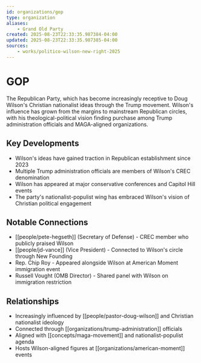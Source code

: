```yaml
---
id: organizations/gop
type: organization
aliases:
    - Grand Old Party
created: 2025-08-23T22:33:35.987384-04:00
updated: 2025-08-23T22:33:35.987385-04:00
sources:
    - works/politico-wilson-new-right-2025
---
```


# GOP

The Republican Party, which has become increasingly receptive to Doug Wilson's Christian nationalist ideas through the Trump movement. Wilson's influence has grown from the margins to mainstream Republican circles, with his theological-political vision finding purchase among Trump administration officials and MAGA-aligned organizations.

## Key Developments

- Wilson's ideas have gained traction in Republican establishment since 2023
- Multiple Trump administration officials are members of Wilson's CREC denomination
- Wilson has appeared at major conservative conferences and Capitol Hill events
- The party's nationalist-populist wing has embraced Wilson's vision of Christian political engagement

## Notable Connections

- [[people/pete-hegseth]] (Secretary of Defense) - CREC member who publicly praised Wilson
- [[people/jd-vance]] (Vice President) - Connected to Wilson's circle through New Founding
- Rep. Chip Roy - Appeared alongside Wilson at American Moment immigration event
- Russell Vought (OMB Director) - Shared panel with Wilson on immigration restriction

## Relationships

- Increasingly influenced by [[people/pastor-doug-wilson]] and Christian nationalist ideology
- Connected through [[organizations/trump-administration]] officials
- Aligned with [[concepts/maga-movement]] and nationalist-populist agenda
- Hosts Wilson-aligned figures at [[organizations/american-moment]] events

